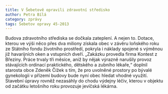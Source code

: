 ```yaml
---
title: V Šebetově opravili zdravotní středisko
author: Petra Bílá
category: zprávy
tags: Šebetov opravy 45-2013
---
```


Budova zdravotního střediska se dočkala zateplení. A nejen to. Dotace, kterou ve výši něco přes dva miliony získala obec v závěru loňského roku ze Státního fondu životního prostředí, pokryla i náklady spojené s výměnou již havarijních oken a vstupních dveří. „Zakázku provedla firma Kontest z Březiny. Práce trvaly tři měsíce, aniž by nějak výrazně narušily provoz stávajících ordinací praktického, dětského a zubního lékaře,“ doplnil starosta obce Zdeněk Čížek s tím, že pro uvolněné prostory po bývalé gynekologii v přízemí budovy bude nyní obec hledat vhodné využití. Stavební úpravy rovněž nezasáhly do chodu výdejny léčiv, kterou v objektu od začátku letošního roku provozuje jevíčská lékárna.
